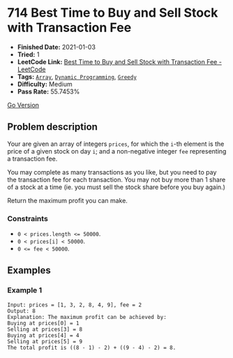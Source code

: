 # 714 Best Time to Buy and Sell Stock with Transaction Fee

- **Finished Date:** 2021-01-03
- **Tried:** 1
- **LeetCode Link:** [Best Time to Buy and Sell Stock with Transaction Fee - LeetCode](https://leetcode.com/problems/best-time-to-buy-and-sell-stock-with-transaction-fee/)
- **Tags:** [`Array`](https://leetcode.com/tag/array/), [`Dynamic Programming`](https://leetcode.com/tag/dynamic-programming/), [`Greedy`](https://leetcode.com/tag/greedy/)
- **Difficulty:** Medium
- **Pass Rate:** 55.7453%

[Go Version](../Go/714_Best_Time_to_Buy_and_Sell_Stock_with_Transaction_Fee/main.go)

## Problem description

Your are given an array of integers `prices`, for which the `i`-th element is the price of a given stock on day `i`; and a non-negative integer `fee` representing a transaction fee.

You may complete as many transactions as you like, but you need to pay the transaction fee for each transaction. You may not buy more than 1 share of a stock at a time (ie. you must sell the stock share before you buy again.)

Return the maximum profit you can make.

### Constraints

- `0 < prices.length <= 50000`.
- `0 < prices[i] < 50000`.
- `0 <= fee < 50000`.

## Examples

### Example 1

```
Input: prices = [1, 3, 2, 8, 4, 9], fee = 2
Output: 8
Explanation: The maximum profit can be achieved by:
Buying at prices[0] = 1
Selling at prices[3] = 8
Buying at prices[4] = 4
Selling at prices[5] = 9
The total profit is ((8 - 1) - 2) + ((9 - 4) - 2) = 8.
```
